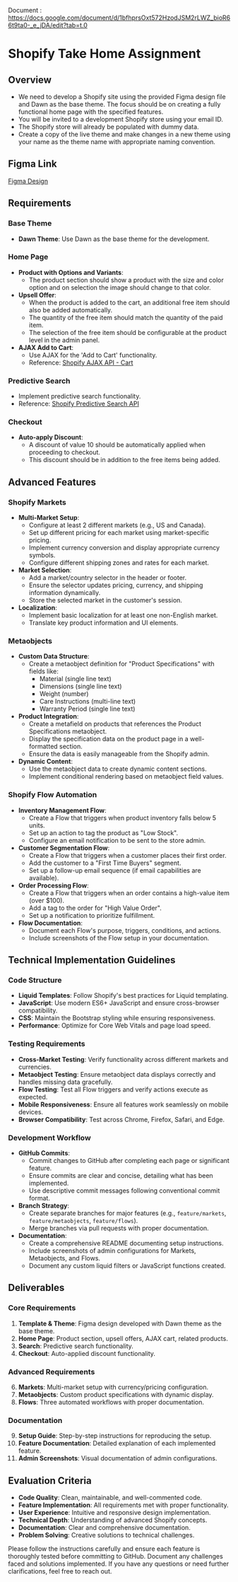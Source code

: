 Document : https://docs.google.com/document/d/1bfhprsOxt572HzodJSM2rLWZ_bioR66t9ta0-_e_jDA/edit?tab=t.0


# Shopify Take Home Assignment

## Overview

- We need to develop a Shopify site using the provided Figma design file and Dawn as the base theme. The focus should be on creating a fully functional home page with the specified features.
- You will be invited to a development Shopify store using your email ID.
- The Shopify store will already be populated with dummy data.
- Create a copy of the live theme and make changes in a new theme using your name as the theme name with appropriate naming convention.

## Figma Link

[Figma Design](https://www.figma.com/file/1EFMnOIJo1zTamuOUE2kOO/eQuest-Solutions---UI-Practical?type=design&node-id=0%3A1&mode=design&t=EpYbl9bJZ2gOLKA2-1)

## Requirements

### Base Theme

- **Dawn Theme**: Use Dawn as the base theme for the development.

### Home Page

- **Product with Options and Variants**:
  - The product section should show a product with the size and color option and on selection the image should change to that color.
- **Upsell Offer**:
  - When the product is added to the cart, an additional free item should also be added automatically.
  - The quantity of the free item should match the quantity of the paid item.
  - The selection of the free item should be configurable at the product level in the admin panel.
- **AJAX Add to Cart**:
  - Use AJAX for the 'Add to Cart' functionality.
  - Reference: [Shopify AJAX API - Cart](https://shopify.dev/docs/api/ajax/reference/cart)

### Predictive Search

- Implement predictive search functionality.
- Reference: [Shopify Predictive Search API](https://shopify.dev/docs/api/ajax/reference/predictive-search)

### Checkout

- **Auto-apply Discount**:
  - A discount of value 10 should be automatically applied when proceeding to checkout.
  - This discount should be in addition to the free items being added.

## Advanced Features

### Shopify Markets

- **Multi-Market Setup**:
  - Configure at least 2 different markets (e.g., US and Canada).
  - Set up different pricing for each market using market-specific pricing.
  - Implement currency conversion and display appropriate currency symbols.
  - Configure different shipping zones and rates for each market.
- **Market Selection**:
  - Add a market/country selector in the header or footer.
  - Ensure the selector updates pricing, currency, and shipping information dynamically.
  - Store the selected market in the customer's session.
- **Localization**:
  - Implement basic localization for at least one non-English market.
  - Translate key product information and UI elements.

### Metaobjects

- **Custom Data Structure**:
  - Create a metaobject definition for "Product Specifications" with fields like:
    - Material (single line text)
    - Dimensions (single line text)
    - Weight (number)
    - Care Instructions (multi-line text)
    - Warranty Period (single line text)
- **Product Integration**:
  - Create a metafield on products that references the Product Specifications metaobject.
  - Display the specification data on the product page in a well-formatted section.
  - Ensure the data is easily manageable from the Shopify admin.
- **Dynamic Content**:
  - Use the metaobject data to create dynamic content sections.
  - Implement conditional rendering based on metaobject field values.

### Shopify Flow Automation

- **Inventory Management Flow**:
  - Create a Flow that triggers when product inventory falls below 5 units.
  - Set up an action to tag the product as "Low Stock".
  - Configure an email notification to be sent to the store admin.
- **Customer Segmentation Flow**:
  - Create a Flow that triggers when a customer places their first order.
  - Add the customer to a "First Time Buyers" segment.
  - Set up a follow-up email sequence (if email capabilities are available).
- **Order Processing Flow**:
  - Create a Flow that triggers when an order contains a high-value item (over $100).
  - Add a tag to the order for "High Value Order".
  - Set up a notification to prioritize fulfillment.
- **Flow Documentation**:
  - Document each Flow's purpose, triggers, conditions, and actions.
  - Include screenshots of the Flow setup in your documentation.

## Technical Implementation Guidelines

### Code Structure

- **Liquid Templates**: Follow Shopify's best practices for Liquid templating.
- **JavaScript**: Use modern ES6+ JavaScript and ensure cross-browser compatibility.
- **CSS**: Maintain the Bootstrap styling while ensuring responsiveness.
- **Performance**: Optimize for Core Web Vitals and page load speed.

### Testing Requirements

- **Cross-Market Testing**: Verify functionality across different markets and currencies.
- **Metaobject Testing**: Ensure metaobject data displays correctly and handles missing data gracefully.
- **Flow Testing**: Test all Flow triggers and verify actions execute as expected.
- **Mobile Responsiveness**: Ensure all features work seamlessly on mobile devices.
- **Browser Compatibility**: Test across Chrome, Firefox, Safari, and Edge.

### Development Workflow

- **GitHub Commits**:
  - Commit changes to GitHub after completing each page or significant feature.
  - Ensure commits are clear and concise, detailing what has been implemented.
  - Use descriptive commit messages following conventional commit format.
- **Branch Strategy**:
  - Create separate branches for major features (e.g., `feature/markets`, `feature/metaobjects`, `feature/flows`).
  - Merge branches via pull requests with proper documentation.
- **Documentation**:
  - Create a comprehensive README documenting setup instructions.
  - Include screenshots of admin configurations for Markets, Metaobjects, and Flows.
  - Document any custom liquid filters or JavaScript functions created.

## Deliverables

### Core Requirements
1. **Template & Theme**: Figma design developed with Dawn theme as the base theme.
2. **Home Page**: Product section, upsell offers, AJAX cart, related products.
3. **Search**: Predictive search functionality.
4. **Checkout**: Auto-applied discount functionality.

### Advanced Requirements
6. **Markets**: Multi-market setup with currency/pricing configuration.
7. **Metaobjects**: Custom product specifications with dynamic display.
8. **Flows**: Three automated workflows with proper documentation.

### Documentation
9. **Setup Guide**: Step-by-step instructions for reproducing the setup.
10. **Feature Documentation**: Detailed explanation of each implemented feature.
11. **Admin Screenshots**: Visual documentation of admin configurations.

## Evaluation Criteria

- **Code Quality**: Clean, maintainable, and well-commented code.
- **Feature Implementation**: All requirements met with proper functionality.
- **User Experience**: Intuitive and responsive design implementation.
- **Technical Depth**: Understanding of advanced Shopify concepts.
- **Documentation**: Clear and comprehensive documentation.
- **Problem Solving**: Creative solutions to technical challenges.

Please follow the instructions carefully and ensure each feature is thoroughly tested before committing to GitHub. Document any challenges faced and solutions implemented. If you have any questions or need further clarifications, feel free to reach out.
